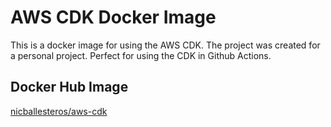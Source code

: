 # AWS CDK Docker Image
This is a docker image for using the AWS CDK. The project was created for a personal project. Perfect for using the CDK in Github Actions.

## Docker Hub Image
[nicballesteros/aws-cdk](https://hub.docker.com/repository/docker/nicballesteros/aws-cdk)

